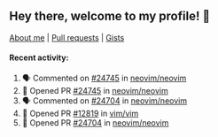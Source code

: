 ## Hey there, welcome to my profile! 👋

[About me](https://seandewar.github.io/)
 | [Pull requests](https://github.com/search?p=1&q=author%3Aseandewar+is%3Apr)
 | [Gists](https://gist.github.com/seandewar)

#### Recent activity:

<!--START_SECTION:activity-->
1. 🗣 Commented on [#24745](https://github.com/neovim/neovim/pull/24745#issuecomment-1681300381) in [neovim/neovim](https://github.com/neovim/neovim)
2. 💪 Opened PR [#24745](https://github.com/neovim/neovim/pull/24745) in [neovim/neovim](https://github.com/neovim/neovim)
3. 🗣 Commented on [#24704](https://github.com/neovim/neovim/pull/24704#issuecomment-1681266092) in [neovim/neovim](https://github.com/neovim/neovim)
4. 💪 Opened PR [#12819](https://github.com/vim/vim/pull/12819) in [vim/vim](https://github.com/vim/vim)
5. 💪 Opened PR [#24704](https://github.com/neovim/neovim/pull/24704) in [neovim/neovim](https://github.com/neovim/neovim)
<!--END_SECTION:activity-->
